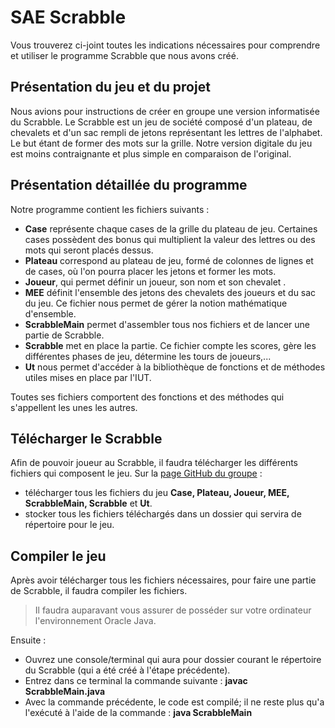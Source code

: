 ﻿# SAE Scrabble
Vous trouverez ci-joint toutes les indications nécessaires pour comprendre et utiliser le programme Scrabble que nous avons créé.

## Présentation du jeu et du projet
Nous avions pour instructions de créer en groupe une version informatisée du Scrabble.
Le Scrabble est un jeu de société composé d'un plateau, de chevalets et d'un sac rempli de jetons représentant les lettres de l'alphabet.
Le but étant de former des mots sur la grille.
Notre version digitale du jeu est moins contraignante et plus simple en comparaison de l'original.

## Présentation détaillée du programme
Notre programme contient les fichiers suivants :
- **Case** représente chaque cases de la grille du plateau de jeu. Certaines cases possèdent des bonus qui multiplient la valeur des lettres ou des mots qui seront placés dessus.
- **Plateau** correspond au plateau de jeu, formé de colonnes de lignes et de cases, où l'on pourra placer les jetons et former les mots. 
- **Joueur**, qui permet définir un joueur, son nom et son chevalet .
- **MEE** définit l'ensemble des jetons des chevalets des joueurs et du sac du jeu. Ce fichier nous permet de gérer la notion mathématique d'ensemble. 
- **ScrabbleMain** permet d'assembler tous nos fichiers et de lancer une partie de Scrabble. 
- **Scrabble** met en place la partie. Ce fichier compte les scores, gère les différentes phases de jeu,  détermine les tours de joueurs,...
- **Ut** nous permet d'accéder à la bibliothèque de fonctions et de méthodes utiles mises en place par l'IUT.

Toutes ses fichiers comportent des fonctions et des méthodes qui s'appellent les unes les autres.

## Télécharger le Scrabble
Afin de pouvoir joueur au Scrabble, il faudra télécharger les différents fichiers qui composent le jeu.
Sur la [page GitHub du groupe](https://github.com/Ruben-GAY/Scrabble) : 
- télécharger tous les fichiers du jeu **Case, Plateau, Joueur, MEE, ScrabbleMain, Scrabble** et **Ut**.
- stocker tous les fichiers téléchargés dans un dossier qui servira de répertoire pour le jeu.


## Compiler le jeu
Après avoir télécharger tous les fichiers nécessaires, pour faire une partie de Scrabble, il faudra compiler les fichiers. 
 > Il faudra auparavant vous assurer de posséder sur votre ordinateur l'environnement Oracle Java.

Ensuite : 
- Ouvrez une console/terminal qui aura pour dossier courant le répertoire du Scrabble (qui a été créé à l'étape précédente).
- Entrez dans ce terminal la commande suivante : **javac ScrabbleMain.java**
- Avec la commande précédente, le code est compilé; il ne reste plus qu'a l'exécuté à l'aide de la commande : **java ScrabbleMain**
